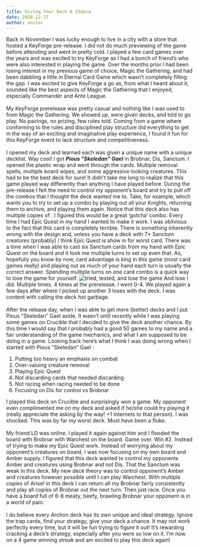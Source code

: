 ```yaml
---
title: Giving Your Deck A Chance
date: 2018-12-27
author: unzinc
---
```

Back in November I was lucky enough to live in a city with a store that hosted a KeyForge pre-release. I did not do much previewing of the game before attending and went in pretty cold. I played a few card games over the years and was excited to try KeyForge as I had a bunch of friend’s who were also interested in playing the game. Over the months prior I had been losing interest in my previous game of choice, Magic the Gathering, and had been dabbling a little in Eternal Card Game which wasn’t completely filling the gap. I was excited to give KeyForge a go as, from what I heard about it, sounded like the best aspects of Magic the Gathering that I enjoyed, especially Commander and Ante League.
<br/>
<br/>
My KeyForge prerelease was pretty casual and nothing like I was used to from Magic the Gathering. We showed up, were given decks, and told to go play. No pairings, no prizing, few rules told. Coming from a game where conforming to the rules and disciplined play structure did everything to get in the way of an exciting and imaginative play experience, I found it fun for this KeyForge event to lack structure and competitiveness. 
<br/>
<br/>
I opened my deck and learned each was given a unique name with a unique decklist. Way cool! I got ***Pious "Skeledan" Gael*** in Brobnar, Dis, Sanctum.  I opened the plastic wrap and went through the cards. Multiple removal spells, multiple board wipes, and some aggressive looking creatures. This had to be the best deck for sure!
<DeckList name='Pious "Skeledan" Gael'/>
It didn’t take me long to realize that this game played way differently than anything I have played before. During the pre-release I felt the need to control my opponent’s board and try to pull off the combos that I thought the deck wanted me to. Take, for example, <Card name="Epic Quest"/> which wants you to try to set up a combo by playing out all your Knights, returning them to archive, and playing them again. Notice that this deck also has multiple copies of <Card name="Arise"/>. I figured this would be a great ‘gotcha’ combo. Every time I had Epic Quest in my hand I wanted to make it work. I was oblivious to the fact that this card is completely terrible. There is something inherently wrong with the design and, unless you have a deck with 7+ Sanctum creatures (probably) I think Epic Quest is show in for worst card. There was a time when I was able to cast six Sanctum cards from my hand with Epic Quest on the board and it took me multiple turns to set up even that. As, hopefully you know by now, card advantage is king in this game (most card games really) and playing out as much of your hand each turn is usually the correct answer. Spending multiple turns on one card combo is a quick way to lose the game for yourself.
![tried, tested, and lose the game](/uploads/Epic-Fail.jpg)
And lose I did. Multiple times. 4 times at the prerelease. I went 0-4. We played again a few days after where I picked up another 3 loses with the deck. I was content with calling the deck hot garbage.
<br/>
<br/>
After the release day, when I was able to get more (better) decks and I put
Pious “Skeledan” Gael aside. It wasn’t until recently while I was playing some games on Crucible that I decided to give the deck another chance. By this time I would say that I probably had a good 50 games to my name and a fair understanding of the game mechanics, and what I am supposed to be doing in a game.
<DeckList name='Pious "Skeledan" Gael'/>
Looking back here’s what I think I was doing wrong when I started with
Pious “Skeledan” Gael :

1. Putting too heavy an emphasis on combat
2. Over-valuing creature removal
3. Playing Epic Quest
4. Not discarding cards that needed discarding
5. Not racing when racing needed to be done
6. Focusing on Dis for control vs Brobnar

I played this deck on Crucible and surprisingly won a game. My opponent even complimented me on my deck and asked if he/she could try playing it (really appreciate the asking by the way! +1 internets to that person). I was shocked. This was by far my worst deck. Must have been a fluke.
<br/>
<br/>
My friend LD was online. I played it again against him and I flooded the board with Brobnar with Warchest on the board. Game over. Win #2.
<BigCard name="The warchest"/>
Instead of trying to make my Epic Quest work. Instead of worrying about my opponent’s creatures on board, I was now focusing on my own board and Amber supply. I figured that this deck wanted to control my opponents Amber and creatures using Brobnar and not Dis. That the Sanctum was weak in this deck. My new deck theory was to control opponent’s Amber and creatures however possible until I can play Warchest. With multiple copies of Arise! in this deck I can return all my Brobnar fairly consistently and play all copies of Brobnar out the next turn. Then just race. Once you have a board full of 6-8 meaty, beefy, brawling Brobnar your opponent is in a world of pain.
<br/>
<br/>
I do believe every Archon deck has its own unique and ideal strategy. Ignore the trap cards, find your strategy, give your deck a chance. It may not work perfectly every time, but it will be fun trying to figure it out! It’s rewarding cracking a deck’s strategy, especially after you were so low on it. I’m now on a 4 game winning streak and am excited to play this deck again!
<br/>
<br/>
